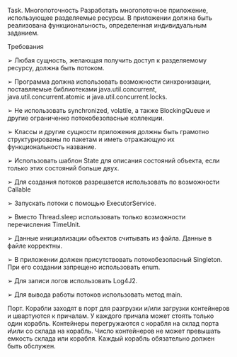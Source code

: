 Task. Многопоточность
Разработать многопоточное приложение, использующее разделяемые 
ресурсы. В приложении должна быть реализована функциональность, 
определенная индивидуальным заданием.

Требования

➢ Любая сущность, желающая получить доступ к разделяемому ресурсу, должна быть 
потоком.

➢ Программа должна использовать возможности синхронизации, поставляемые 
библиотеками java.util.concurrent, java.util.concurrent.atomic и 
java.util.concurrent.locks.

➢ Не использовать synchronized, volatile, а также BlockingQueue и другие ограниченно 
потокобезопасные коллекции.

➢ Классы и другие сущности приложения должны быть грамотно структурированы по пакетам 
и иметь отражающую их функциональность название.

➢ Использовать шаблон State для описания состояний объекта, если только этих состояний 
больше двух.

➢ Для создания потоков разрешается использовать по возможности Callable

➢ Запускать потоки с помощью ExecutorService.

➢ Вместо Thread.sleep использовать только возможности перечисления TimeUnit.

➢ Данные инициализации объектов считывать из файла. Данные в файле корректны.

➢ В приложении должен присутствовать потокобезопасный Singleton. При его создании 
запрещено использовать enum.

➢ Для записи логов использовать Log4J2.

➢ Для вывода работы потоков использовать метод main.



Порт. Корабли заходят в порт для разгрузки и/или загрузки контейнеров и швартуются к 
причалам. У каждого причала может стоять только один корабль. Контейнеры 
перегружаются с корабля на склад порта и\или со склада на корабль. Число контейнеров 
не может превышать емкость склада или корабля. Каждый корабль обязательно должен 
быть обслужен.
